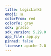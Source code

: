 ```yaml
---
title: LogicLink5
emoji: 📊
colorFrom: red
colorTo: gray
sdk: gradio
sdk_version: 5.29.0
app_file: app.py
pinned: false
license: apache-2.0
---
```



